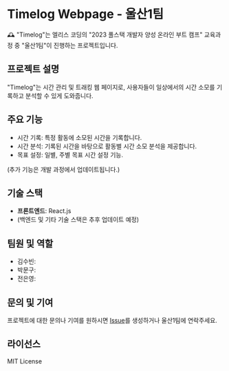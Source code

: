 # Timelog Webpage - 울산1팀

🕰 "Timelog"는 엘리스 코딩의 "2023 풀스택 개발자 양성 온라인 부트 캠프" 교육과정 중 "울산1팀"이 진행하는 프로젝트입니다.

## 프로젝트 설명

"Timelog"는 시간 관리 및 트래킹 웹 페이지로, 사용자들이 일상에서의 시간 소모를 기록하고 분석할 수 있게 도와줍니다.

## 주요 기능

- 시간 기록: 특정 활동에 소모된 시간을 기록합니다.
- 시간 분석: 기록된 시간을 바탕으로 활동별 시간 소모 분석을 제공합니다.
- 목표 설정: 일별, 주별 목표 시간 설정 기능.

(추가 기능은 개발 과정에서 업데이트됩니다.)

## 기술 스택

- **프론트엔드**: React.js
- (백엔드 및 기타 기술 스택은 추후 업데이트 예정)

## 팀원 및 역할

- 김수빈: 
- 박문구: 
- 전은영: 

## 문의 및 기여

프로젝트에 대한 문의나 기여를 원하시면 [Issue](https://github.com/EliceCoding-Ulsan1Team/Timelog-Frontend/issues)를 생성하거나 울산1팀에 연락주세요.

## 라이선스

MIT License
